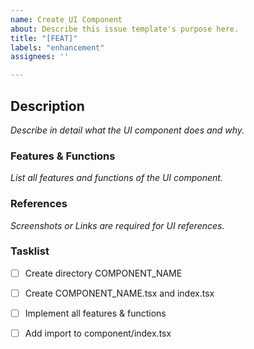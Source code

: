 ```yaml
---
name: Create UI Component
about: Describe this issue template's purpose here.
title: "[FEAT]"
labels: "enhancement"
assignees: '' 

---
```


## Description

_Describe in detail what the UI component does and why._

<!--
Please keep this description updated with any discussion that takes place so
that reviewers can understand your intent. Keeping the description updated is
especially important if they didn't participate in the discussion.
-->

### Features & Functions

_List all features and functions of the UI component._

<!--
Example below:

- Validate Input Form
- Show lazy loaded content
- Change color of the button
-->

### References

_Screenshots or Links are required for UI references._

<!--
Please include any relevant screenshots or screen recordings that will assist
reviewers and future readers. If you need help visually verifying the change,
please leave a comment and ping a GitLab reviewer, maintainer, or MR coach.
-->

### Tasklist

- [ ] Create directory COMPONENT_NAME
- [ ] Create COMPONENT_NAME.tsx and index.tsx
- [ ] Implement all features & functions
- [ ] Add import to component/index.tsx

